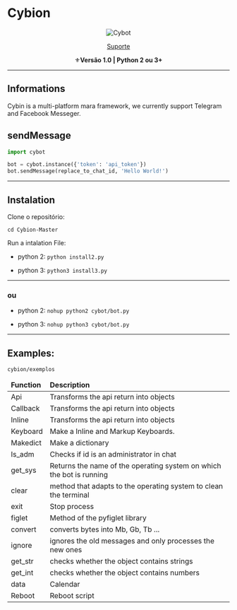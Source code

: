 # Cybion
<p align="center"><img src="images.png" alt="Cybot"></p>
<p align="center"><a href="https://t.me/SrTaylor">Suporte</a></p>
<p align="center">⚜️<strong>Versão 1.0 | Python 2 ou 3+</strong></p>

* * *
## Informations
Cybin is a multi-platform mara framework, we currently support Telegram and Facebook Messeger.

## sendMessage

```python
import cybot

bot = cybot.instance({'token': 'api_token'})
bot.sendMessage(replace_to_chat_id, 'Hello World!')
```

* * *
## Instalation

Clone o repositório:
```git clone https://github.com/francis-taylor/Timotty-Master
cd Cybion-Master
```

Run a intalation File:
* python 2: `python install2.py`

* python 3: `python3 install3.py`

* * *

### ou

* python 2: `nohup python2 cybot/bot.py`

* python 3: `nohup python3 cybot/bot.py`

* * *
## Examples:

`cybion/exemplos`
 
<table>
  <thead>
    <tr>
     <td><strong>Function</strong></td>
      <td><strong>Description</strong></td>
    </tr>
  </thead>
  <tbody>
    <tr>
      <td>Api</td>
      <td>Transforms the api return into objects</td>
    </tr>
    <tr>
      <td>Callback</td>
      <td>Transforms the api return into objects</td>
    </tr>
    <tr>
      <td>Inline</td>
      <td>Transforms the api return into objects</td>
    </tr>
    <tr>
     <td>Keyboard</td>
     <td>Make a Inline and Markup Keyboards.</td>
   </tr>
    <tr>
      <td>Makedict</td>
      <td>Make a dictionary</td>
    </tr>
    <tr>
      <td>Is_adm</td>
     <td>Checks if id is an administrator in chat</td>
    </tr>
    <tr>
      <td>get_sys</td>
      <td>Returns the name of the operating system on which the bot is running</td>
    </tr>
   <tr>
      <td>clear</td>
      <td>method that adapts to the operating system to clean the terminal</td>
    </tr>
   <tr>
      <td>exit</td>
      <td>Stop process</td>
    </tr>
   <tr>
      <td>figlet</td>
      <td>Method of the pyfiglet library</td>
    </tr>
   <tr>
      <td>convert</td>
      <td>converts bytes into Mb, Gb, Tb ...</td>
    </tr>
   <tr>
      <td>ignore</td>
      <td>ignores the old messages and only processes the new ones</td>
    </tr>
   <tr>
      <td>get_str</td>
      <td>checks whether the object contains strings</td>
    </tr>
    <tr>
      <td>get_int</td>
      <td>checks whether the object contains numbers</td>
    </tr>
   <tr>
      <td>data</td>
      <td>Calendar</td>
    </tr>
   <tr>
      <td>Reboot</td>
      <td>Reboot script</td>
    </tr>
  </tbody>
</table>
